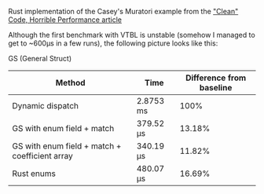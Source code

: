 Rust implementation of the Casey's Muratori example from the ["Clean" Code, Horrible Performance article][clean-code]

Although the first benchmark with VTBL is unstable (somehow I managed to get to ~600µs in a few runs), the following picture looks like this:

GS (General Struct)

| Method                                         	| Time      	| Difference from baseline 	|
|------------------------------------------------	|-----------	|--------------------------	|
| Dynamic dispatch                               	| 2.8753 ms 	| 100%                     	|
| GS with enum field + match                     	| 379.52 µs 	| 13.18%                   	|
| GS with enum field + match + coefficient array 	| 340.19 µs 	| 11.82%                   	|
| Rust enums                                     	| 480.07 µs 	| 16.69%                   	|

[clean-code]: https://www.computerenhance.com/p/clean-code-horrible-performance